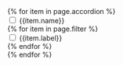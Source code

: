<link rel="stylesheet" href="/assets/css/prototype/filter.scss">
<div class="accordion">
    {% for item in page.accordion %}
    <div>
        <input type="checkbox" name="filter_accordion" id="{{item.name}}" class="accordion__input">
        <label for="{{item.name}}" class="accordion__label">{{item.name}}</label>
        <div class="accordion__content">
        {% for item in page.filter %}
            <div class="filter__checkbox">
                <input type="checkbox" id="{{item.label}}" name="{{item.label}}" value="{{item.label}}">
                <label for="{{item.label}}">{{item.label}}</label>
            </div>
        {% endfor %}
        </div>
    </div>
    {% endfor %}
</div>